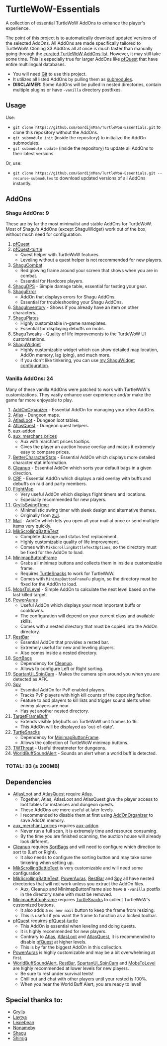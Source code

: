# TurtleWoW-Essentials

A collection of essential TurtleWoW AddOns to enhance the player's experience.

The point of this project is to automatically download updated versions of the selected AddOns. 
All AddOns are made specifically tailored to TurtleWoW.
Cloning 33 AddOns all at once is much faster than manually going through the [curated TurtleWoW AddOns list](https://turtle-wow.fandom.com/wiki/Addons).
However, it may still take some time. 
This is especially true for larger AddOns like [pfQuest](https://github.com/shagu/pfQuest.git) that have entire multilingual databases.

* You will need [Git](https://git-scm.com/) to use this project.
* It utilizes all listed AddOns by pulling them as [submodules](./.gitmodules).
* **DISCLAIMER:** Some AddOns will be pulled in nested directories, contain multiple plugins or have `-vanilla` directory postfixes.


## Usage

Use:
* `git clone https://github.com/GordijnMan/TurtleWoW-Essentials.git` to clone this repository without the AddOns.
* `git submodule init` (inside the repository) to initialize the AddOn submodules.
* `git submodule update` (inside the repository) to update all AddOns to their latest versions.

Or, use:
* `git clone https://github.com/GordijnMan/TurtleWoW-Essentials.git --recurse-submodules` to download updated versions of all AddOns instantly.

## AddOns

### Shagu AddOns: 9

These are by far the most minimalist and stable AddOns for TurtleWoW.
Most of Shagu's AddOns (except ShaguWidget) work out of the box, without much need for configuration.

1. [pfQuest](https://github.com/shagu/pfQuest.git)
2. [pfQuest-turtle](https://github.com/shagu/pfQuest-turtle.git)
   - Quest helper with TurtleWoW features.
   - Leveling without a quest helper is not recommended for new players.
3. [ShaguCombat](https://github.com/shagu/ShaguCombat.git)
   - Red glowing frame around your screen that shows when you are in combat.
   - Essential for Hardcore players.
4. [ShaguDPS](https://github.com/shagu/ShaguDPS.git) - Simple damage table, essential for testing your gear.
5. [ShaguError](https://github.com/shagu/ShaguError.git)
   - AddOn that displays errors for Shagu AddOns.
   - Essential for troubleshooting your Shagu AddOns.
6. [ShaguInventory](https://github.com/shagu/ShaguInventory.git) - Shows if you already have an item on other characters.
7. [ShaguPlates](https://github.com/shagu/ShaguPlates.git)
   - Highly customizable in-game nameplates.
   - Essential for displaying debuffs on mobs.
8. [ShaguTweaks](https://github.com/shagu/ShaguTweaks.git) - Quality of life improvements to the TurtleWoW UI customizations.
9. [ShaguWidget](https://github.com/shagu/ShaguWidget.git)
    - Highly customizable widget which can show detailed map location, AddOn memory, lag (ping), and much more.
    - If you don't like tinkering, you can use [my ShaguWidget configuration](./ShaguWidget.cfg).

### Vanilla AddOns: 24

Many of these vanilla AddOns were patched to work with TurtleWoW's customizations.
They vastly enhance user experience and/or make the game far more enjoyable to play.

1. [AddOnOrganizer](https://github.com/Monteo/AddOnOrganizer.git) - Essential AddOn for managing your other AddOns.
2. [Atlas](https://github.com/Nonameby/Atlas.git) - Dungeon maps.
3. [AtlasLoot](https://github.com/Lexiebean/AtlasLoot.git) - Dungeon loot tables.
4. [AtlasQuest](https://github.com/Nonameby/AtlasQuest.git) - Dungeon quest helpers.
5. [aux-addon](https://github.com/shirsig/aux-addon-vanilla.git)
6. [aux_merchant_prices](https://github.com/shirsig/aux_merchant_prices.git)
   - Aux with marchant prices tooltips.
   - Gives the player an auction house overlay and makes it extremely easy to compare prices.
7. [BetterCharacterStats](https://github.com/Lexiebean/BetterCharacterStats.git) - Essential AddOn which displays more detailed character stat information.
8. [Cleanup](https://github.com/shirsig/Cleanup-vanilla.git) - Essential AddOn which sorts your default bags in a given direction.
9. [CRF](https://github.com/luskanek/CRF.git) - Essential AddOn which displays a raid overlay with buffs and debuffs on raid and party members.
10. [FlightMap](https://github.com/GryllsAddons/FlightMap.git)
    - Very useful AddOn which displays flight timers and locations.
    - Especially recommended for new players.
11. [GryllsSwingTimer](https://github.com/GryllsAddons/GryllsSwingTimer.git)
    - Minimalistic swing timer with sleek design and alternative themes.
    - Originally from [zUI](https://github.com/Ko0z/zUI.git).
12. [Mail](https://github.com/EinBaum/Mail.git) - AddOn which lets you open all your mail at once or send multiple items very quickly.
13. [MikScrollingBattleText](https://github.com/AtheneGenesis/Vanilla_MikScrollingBattleText.git)
    - Complete damage and status text replacement.
    - Highly customizable quality of life improvement.
    - Comes with `MikScrollingBattleTextOptions`, so the directory must be fixed for the AddOn to load.
14. [MinimapButtonFrame](https://github.com/laytya/MinimapButtonFrame-vanilla.git)
    - Grabs all minimap buttons and collects them in inside a customizable frame.
    - Requires [TurtleSnacks](https://github.com/McPewPew/TurtleSnacks.git) to work for TurtleWoW.
    - Comes with `MinimapButtonFrameFu` plugin, so the directory must be fixed for the AddOn to load.
15. [MobsToLevel](https://github.com/idontbyte/MobsToLevel.git) - Simple AddOn to calculate the next level based on the last killed target.
16. [PowerAuras](https://github.com/laytya/PowerAuras-vanilla.git)
    - Useful AddOn which displays your most important buffs or cooldowns.
    - The configuration will depend on your current class and available skills.
    - Comes with a nested directory that must be copied into the AddOn directory.
17. [RestBar](https://github.com/Steelbash/RestBar.git)
    - Essential AddOn that provides a rested bar.
    - Extremely useful for new and leveling players.
    - Also comes inside a nested directory.
18. [SortBags](https://github.com/refaim/SortBags.git)
    - Dependency for [Cleanup](https://github.com/shirsig/Cleanup-vanilla.git).
    - Allows to configure Left or Right sorting.
19. [SpartanUI_SpinCam](https://github.com/Daribon/SpartanUI_SpinCam.git) - Makes the camera spin around you when you are detected as AFK.
20. [Spy](https://github.com/laytya/Spy-vanilla.git)
    - Essential AddOn for PvP enabled players.
    - Tracks PvP players with high kill counts of the opposing faction.
    - Feature to add players to kill lists and trigger sound alerts when enemy players are near.
    - Has yet another nested directory.
21. [TargetFrameBuff](https://github.com/ZiiMs/TargetFrameBuff.git)
    - Extends visible (de)buffs on TurtleWoW unit frames to 16.
    - This AddOn will be displayed as 'out-of-date'.
22. [TurtleSnacks](https://github.com/McPewPew/TurtleSnacks.git)
    - Dependency for [MinimapButtonFrame](https://github.com/laytya/MinimapButtonFrame-vanilla.git).
    - Allows the collection of TurtleWoW minimap buttons.
23. [TWThreat](https://github.com/CosminPOP/TWThreat.git) - Useful threatmeter for dungeons.
24. [WorldBuffSoundAlert](https://github.com/Bergador/WorldBuffSoundAlert.git) - Sounds an alert when a world buff is detected.

### TOTAL: 33 (± 200MB)

## Dependencies

* [AtlasLoot](https://github.com/Lexiebean/AtlasLoot.git) and [AtlasQuest](https://github.com/Nonameby/AtlasQuest.git) require [Atlas](https://github.com/Nonameby/Atlas.git).
  - Together, Atlas, AtlasLoot and AtlasQuest give the player access to loot tables for instances and dungeon quests.
  - These AddOns are more useful at later levels.
  - I recommended to disable them at first using [AddOnOrganizer](https://github.com/Monteo/AddOnOrganizer.git) to save AddOn memory.
* [aux_merchant_prices](https://github.com/shirsig/aux_merchant_prices.git) requires [aux-addon](https://github.com/shirsig/aux-addon-vanilla.git).
  - Never run a full scan, it is extremely time and resource consuming.
  - By the time you are finished scanning, the auction house will already look different.
* [Cleanup](https://github.com/shirsig/Cleanup-vanilla.git) requires [SortBags](https://github.com/refaim/SortBags.git) and will need to configure which direction to sort to (Left or Right).
  - It also needs to configure the sorting button and may take some tinkering when setting up.
* [MikScrollingBattleText](https://github.com/AtheneGenesis/Vanilla_MikScrollingBattleText.git) is very customizable and will need some configuration.
* [MikScrollingBattleText](https://github.com/AtheneGenesis/Vanilla_MikScrollingBattleText.git), [PowerAuras](https://github.com/laytya/PowerAuras-vanilla.git), [RestBar](https://github.com/Steelbash/RestBar.git) and [Spy](https://github.com/laytya/Spy-vanilla.git) all have nested directories that will not work unless you extract the AddOn files.
  - Aux, Cleanup and MinimapButtonFrame also have a `-vanilla` postfix in the directory name with must be removed.
* [MinimapButtonFrame](https://github.com/laytya/MinimapButtonFrame-vanilla.git) requires [TurtleSnacks](https://github.com/McPewPew/TurtleSnacks.git) to collect TurtleWoW's customized buttons.
  - It also adds a `no new mail` button to keep the frame from resizing.
  - This is useful if you want the frame to function as a locked toolbar.
* [pfQuest](https://github.com/shagu/pfQuest.git) requires [pfQuest-turtle](https://github.com/shagu/pfQuest-turtle.git)
  - This AddOn is essential when leveling and doing quests.
  - It is highly recommended for new players.
  - Contrary to [Atlas](https://github.com/Nonameby/Atlas.git), [AtlasLoot](https://github.com/Lexiebean/AtlasLoot.git) and [AtlasQuest](https://github.com/Nonameby/AtlasQuest.git), it is recommended to disable [pfQuest](https://github.com/shagu/pfQuest.git) at higher levels.
  - This is by far the biggest AddOn in this collection.
* [PowerAuras](https://github.com/laytya/PowerAuras-vanilla.git) is highly customizable and may be a bit overwhelming at first. 
* [WorldBuffSoundAlert](https://github.com/Bergador/WorldBuffSoundAlert.git), [RestBar](https://github.com/Steelbash/RestBar.git), [SpartanUI_SpinCam](https://github.com/Daribon/SpartanUI_SpinCam.git) and [MobsToLevel](https://github.com/idontbyte/MobsToLevel.git) are highly recommended at lower levels for new players.
  - Be sure to rest under survival tents!
  - Chill out and chat with other players until your rested is 100%.
  - When you hear the World Buff Alert, you are ready to level!

## Special thanks to:

- [Grylls](https://github.com/GryllsAddons)
- [Laytya](https://github.com/laytya)
- [Lexiebean](https://github.com/Lexiebean)
- [Nonameby](https://github.com/Nonameby)
- [Shagu](https://github.com/shagu)
- [Shirsig](https://github.com/Shirsig)
